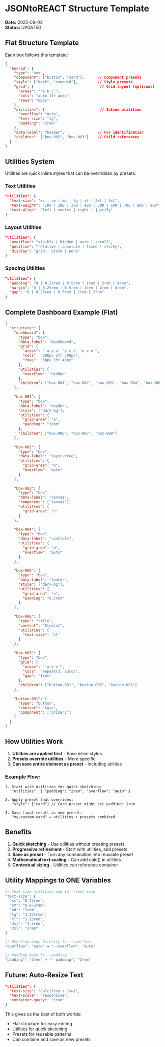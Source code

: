 # JSONtoREACT Structure Template
**Date:** 2025-09-02  
**Status:** UPDATED

## Flat Structure Template

Each box follows this template:

```json
{
  "box-id": {
    "type": "box",
    "component": ["button", "card"],      // Component presets
    "style": ["dark", "rounded"],         // Style presets  
    "grid": {                              // Grid layout (optional)
      "areas": "'a b c'",
      "cols": "auto 1fr auto",
      "rows": "60px"
    },
    "utilities": {                         // Inline utilities
      "overflow": "auto",
      "text-size": "lg",
      "padding": "2rem"
    },
    "data-label": "header",               // For identification
    "children": ["box-002", "box-003"]    // Child references
  }
}
```

## Utilities System

Utilities are quick inline styles that can be overridden by presets:

### Text Utilities
```json
"utilities": {
  "text-size": "xs | sm | md | lg | xl | 2xl | 3xl",
  "text-weight": "100 | 200 | 300 | 400 | 500 | 600 | 700 | 800 | 900",
  "text-align": "left | center | right | justify"
}
```

### Layout Utilities
```json
"utilities": {
  "overflow": "visible | hidden | auto | scroll",
  "position": "relative | absolute | fixed | sticky",
  "display": "grid | block | none"
}
```

### Spacing Utilities
```json
"utilities": {
  "padding": "0 | 0.25rem | 0.5rem | 1rem | 2rem | 4rem",
  "margin": "0 | 0.25rem | 0.5rem | 1rem | 2rem | 4rem",
  "gap": "0 | 0.25rem | 0.5rem | 1rem | 2rem"
}
```

## Complete Dashboard Example (Flat)

```json
{
  "structure": {
    "dashboard": {
      "type": "box",
      "data-label": "dashboard",
      "grid": {
        "areas": "'a a a' 'b c d' 'e e e'",
        "cols": "200px 1fr 300px",
        "rows": "60px 1fr 40px"
      },
      "utilities": {
        "overflow": "hidden"
      },
      "children": ["box-001", "box-002", "box-003", "box-004", "box-005"]
    },
    
    "box-001": {
      "type": "box",
      "data-label": "header",
      "style": ["dark-bg"],
      "utilities": {
        "grid-area": "a",
        "padding": "1rem"
      },
      "children": ["box-006", "box-007", "box-008"]
    },
    
    "box-002": {
      "type": "box",
      "data-label": "layer-tree",
      "utilities": {
        "grid-area": "b",
        "overflow": "auto"
      }
    },
    
    "box-003": {
      "type": "box",
      "data-label": "canvas",
      "component": ["canvas"],
      "utilities": {
        "grid-area": "c"
      }
    },
    
    "box-004": {
      "type": "box",
      "data-label": "controls",
      "utilities": {
        "grid-area": "d",
        "overflow": "auto"
      }
    },
    
    "box-005": {
      "type": "box",
      "data-label": "footer",
      "style": ["dark-bg"],
      "utilities": {
        "grid-area": "e",
        "padding": "0.5rem"
      }
    },
    
    "box-006": {
      "type": "title",
      "content": "Studio1",
      "utilities": {
        "text-size": "xl"
      }
    },
    
    "box-007": {
      "type": "box",
      "grid": {
        "areas": "'a b c'",
        "cols": "repeat(3, auto)",
        "gap": "1rem"
      },
      "children": ["button-001", "button-002", "button-003"]
    },
    
    "button-001": {
      "type": "button",
      "content": "Save",
      "component": ["primary"]
    }
  }
}
```

## How Utilities Work

1. **Utilities are applied first** - Base inline styles
2. **Presets override utilities** - More specific
3. **Can save entire element as preset** - Including utilities

### Example Flow:
```
1. Start with utilities for quick sketching:
   "utilities": { "padding": "2rem", "overflow": "auto" }

2. Apply preset that overrides:
   "style": ["card"] // Card preset might set padding: 1rem

3. Save final result as new preset:
   "my-custom-card" = utilities + presets combined
```

## Benefits

1. **Quick sketching** - Use utilities without creating presets
2. **Progressive refinement** - Start with utilities, add presets
3. **Save as preset** - Turn any combination into reusable preset
4. **Mathematical text scaling** - Can add calc() in utilities
5. **Contextual sizing** - Utilities can reference container

## Utility Mappings to ONE Variables

```javascript
// Text size utilities map to --font-size
"text-size": {
  "xs": "0.75rem",
  "sm": "0.875rem",
  "md": "1rem",
  "lg": "1.125rem",
  "xl": "1.25rem",
  "2xl": "1.5rem",
  "3xl": "2rem"
}

// Overflow maps directly to --overflow
"overflow": "auto" → "--overflow": "auto"

// Padding maps to --padding
"padding": "2rem" → "--padding": "2rem"
```

## Future: Auto-Resize Text

```json
"utilities": {
  "text-size": "calc(1rem + 1vw)",
  "text-scale": "responsive",
  "container-query": "true"
}
```

This gives us the best of both worlds:
- Flat structure for easy editing
- Utilities for quick sketching
- Presets for reusable patterns
- Can combine and save as new presets
